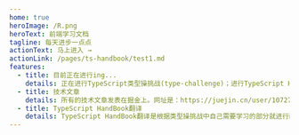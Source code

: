```yaml
---
home: true
heroImage: /R.png
heroText: 前端学习文档
tagline: 每天进步一点点
actionText: 马上进入 →
actionLink: /pages/ts-handbook/test1.md
features:
  - title: 目前正在进行ing...
    details: 正在进行TypeScript类型操挑战(type-challenge)；进行TypeScript HandBook翻译，因为中文的TS文档太久没更新了。
  - title: 技术文章
    details: 所有的技术文章发表在掘金上。网址是：https://juejin.cn/user/1072714335658861/posts
  - title: TypeScript HandBook翻译
    details: TypeScript HandBook翻译是根据类型操挑战中自己需要学习的部分就进行翻译，非官方行为，有错请提。
---
```

